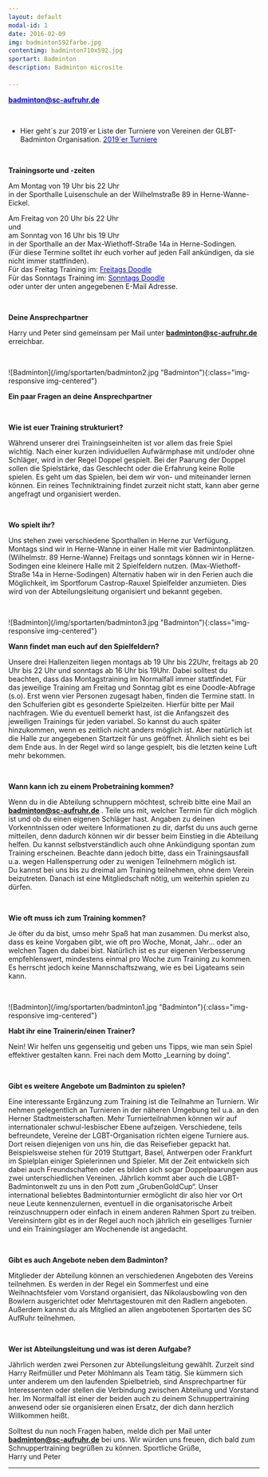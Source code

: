 ```yaml
---
layout: default
modal-id: 1
date: 2016-02-09
img: badminton592farbe.jpg
contentimg: badminton710x592.jpg
sportart: Badminton
description: Badminton microsite
             
---
```



<p><b><a href="mailto:badminton@sc-aufruhr.de"><font color="#0000FF">badminton@sc-aufruhr.de</font></a></b></p>
  

<p>&nbsp;</p>

 - Hier geht´s zur 2019´er Liste der Turniere von Vereinen der GLBT-Badminton Organisation. <a href="/glbt_turniere.html" target="_blank"><font color="#0000FF">2019´er Turniere</font></a><br>

<p>&nbsp;</p>

**Trainingsorte und -zeiten**

Am Montag von 19 Uhr bis 22 Uhr<br>in der Sporthalle Luisenschule an der Wilhelmstraße 89 in Herne-Wanne-Eickel.

Am Freitag von 20 Uhr bis 22 Uhr<br>und<br>am Sonntag von 16 Uhr bis 19 Uhr<br>in der Sporthalle an der Max-Wiethoff-Straße 14a in Herne-Sodingen.<br>(Für diese Termine solltet ihr euch vorher auf jeden Fall ankündigen, da sie nicht immer stattfinden).<br>
Für das Freitag Training im: <a href="https://doodle.com/poll/gqw9nvvnqv5p5cig" target="_blank"><font color="#0000FF">Freitags Doodle</font></a><br>
Für das Sonntags Training im: <a href="https://doodle.com/poll/6zpibrv4ftwknax4#table" target="_blank"><font color="#0000FF">Sonntags Doodle</font></a><br>
oder unter der unten angegebenen E-Mail Adresse.


<p>&nbsp;</p>

**Deine Ansprechpartner**

Harry und Peter sind gemeinsam per Mail unter <b><a href="mailto:badminton@sc-aufruhr.de"><font color="#0000FF">badminton@sc-aufruhr.de</font></a></b> erreichbar.

<p>&nbsp;</p>
![Badminton](/img/sportarten/badminton2.jpg "Badminton"){:class="img-responsive img-centered"}


**Ein paar Fragen an deine Ansprechpartner**

<p>&nbsp;</p>

**Wie ist euer Training strukturiert?**  
  
Während unserer drei Trainingseinheiten ist vor allem das freie Spiel wichtig. Nach einer kurzen individuellen Aufwärmphase mit und/oder ohne Schläger, wird in der Regel Doppel gespielt. Bei der Paarung der Doppel sollen die Spielstärke, das Geschlecht oder die Erfahrung keine Rolle spielen. Es geht um das Spielen, bei dem wir von- und miteinander lernen können. Ein reines Techniktraining findet zurzeit nicht statt, kann aber gerne angefragt und organisiert werden.  

<p>&nbsp;</p>

**Wo spielt ihr?**

Uns stehen zwei verschiedene Sporthallen in Herne zur Verfügung. Montags sind wir in Herne-Wanne in einer Halle mit vier Badmintonplätzen. (Wilhelmstr. 89 Herne-Wanne)
Freitags und sonntags können wir in Herne-Sodingen eine kleinere Halle mit 2 Spielfeldern nutzen. (Max-Wiethoff-Straße 14a in Herne-Sodingen)
Alternativ haben wir in den Ferien auch die Möglichkeit, im Sportforum Castrop-Rauxel Spielfelder anzumieten. Dies wird von der Abteilungsleitung organisiert und bekannt gegeben.
 

<p>&nbsp;</p>
![Badminton](/img/sportarten/badminton3.jpg "Badminton"){:class="img-responsive img-centered"}

**Wann findet man euch auf den Spielfeldern?**

Unsere drei Hallenzeiten liegen montags ab 19 Uhr bis 22Uhr, freitags ab 20 Uhr bis 22 Uhr und sonntags ab 16 Uhr bis 19Uhr. 
Dabei solltest du beachten, dass das Montagstraining im Normalfall immer stattfindet. Für das jeweilige Training am Freitag und Sonntag gibt es  eine Doodle-Abfrage (s.o). Erst wenn vier Personen zugesagt haben, finden die Termine statt.
In den Schulferien gibt es gesonderte Spielzeiten. Hierfür bitte per Mail nachfragen.
Wie du eventuell bemerkt hast, ist die Anfangszeit des jeweiligen Trainings für jeden variabel. So kannst du auch später hinzukommen, wenn es zeitlich nicht anders möglich ist. Aber natürlich ist die Halle zur angegebenen Startzeit für uns geöffnet. Ähnlich sieht es bei dem Ende aus. In der Regel wird so lange gespielt, bis die letzten keine Luft mehr bekommen.

<p>&nbsp;</p>

**Wann kann ich zu einem Probetraining kommen?**

Wenn du in die Abteilung schnuppern möchtest, schreib bitte eine Mail an <b><a href="mailto:badminton@sc-aufruhr.de"><font color="#0000FF">badminton@sc-aufruhr.de</font></a></b> . Teile uns mit, welcher Termin für dich möglich ist und ob du einen eigenen Schläger hast. Angaben zu deinen Vorkenntnissen oder weitere Informationen zu dir, darfst du uns auch gerne mitteilen, denn dadurch können wir dir besser beim Einstieg in die Abteilung helfen.
Du kannst selbstverständlich auch ohne Ankündigung spontan zum Training erscheinen. Beachte dann jedoch bitte, dass ein Trainingsausfall u.a. wegen Hallensperrung oder zu wenigen Teilnehmern möglich ist.   
Du kannst bei uns bis zu dreimal am Training teilnehmen, ohne dem Verein beizutreten. Danach ist eine Mitgliedschaft nötig, um weiterhin spielen zu dürfen.

<p>&nbsp;</p>

**Wie oft muss ich zum Training kommen?**

Je öfter du da bist, umso mehr Spaß hat man zusammen. Du merkst also, dass es keine Vorgaben gibt, wie oft pro Woche, Monat, Jahr… oder an welchen Tagen du dabei bist. Natürlich ist es zur eigenen Verbesserung empfehlenswert, mindestens einmal pro Woche zum Training zu kommen. Es herrscht jedoch keine Mannschaftszwang, wie es bei Ligateams sein kann. 

<p>&nbsp;</p>
![Badminton](/img/sportarten/badminton1.jpg "Badminton"){:class="img-responsive img-centered"}

**Habt ihr eine Trainerin/einen Trainer?**

Nein! Wir helfen uns gegenseitig und geben uns Tipps, wie man sein Spiel effektiver gestalten kann. Frei nach dem Motto „Learning by doing“.

<p>&nbsp;</p>

**Gibt es weitere Angebote um Badminton zu spielen?**

Eine interessante Ergänzung zum Training ist die Teilnahme an Turniern. Wir nehmen gelegentlich an Turnieren in der näheren Umgebung teil u.a. an den Herner Stadtmeisterschaften. 
Mehr Turnierteilnahmen können wir auf internationaler schwul-lesbischer Ebene aufzeigen. Verschiedene, teils befreundete, Vereine der LGBT-Organisation richten eigene Turniere aus. Dort reisen diejenigen von uns hin, die das Reisefieber gepackt hat. Beispielsweise stehen für 2019 Stuttgart, Basel, Antwerpen oder Frankfurt im Spielplan einiger Spielerinnen und Spieler. Mit der Zeit entwickeln sich dabei auch Freundschaften oder es bilden sich sogar Doppelpaarungen aus zwei unterschiedlichen Vereinen. 
Jährlich kommt aber auch die LGBT-Badmintonwelt zu uns in den Pott zum „GrubenGoldCup“. Unser international beliebtes Badmintonturnier ermöglicht dir also hier vor Ort neue Leute kennenzulernen, eventuell in die organisatorische Arbeit reinzuschnuppern oder einfach in einem anderen Rahmen Sport zu treiben. 
Vereinsintern gibt es in der Regel auch noch jährlich ein geselliges Turnier und ein Trainingslager am Wochenende ist angedacht.

<p>&nbsp;</p>

**Gibt es auch Angebote neben dem Badminton?**

Mitglieder der Abteilung können an verschiedenen Angeboten des Vereins teilnehmen. Es werden in der Regel ein Sommerfest und eine Weihnachtsfeier vom Vorstand organisiert, das Nikolausbowling von den Bowlern ausgerichtet oder Mehrtagestouren mit den Radlern angeboten.
Außerdem kannst du als Mitglied an allen angebotenen Sportarten des SC AufRuhr teilnehmen.

<p>&nbsp;</p>

**Wer ist Abteilungsleitung und was ist deren Aufgabe?**

Jährlich werden zwei Personen zur Abteilungsleitung gewählt. Zurzeit sind Harry Reifmüller und Peter Möhlmann als Team tätig. Sie kümmern sich unter anderem um den laufenden Spielbetrieb, sind Ansprechpartner für Interessenten oder stellen die Verbindung zwischen Abteilung und Vorstand her. Im Normalfall ist einer der beiden auch zu deinem Schnuppertraining anwesend oder sie organisieren einen Ersatz, der dich dann herzlich Willkommen heißt. 

Solltest du nun noch Fragen haben, melde dich per Mail unter<br> <b><a href="mailto:badminton@sc-aufruhr.de"><font color="#0000FF">badminton@sc-aufruhr.de</font></a></b> bei uns.
Wir würden uns freuen, dich bald zum Schnuppertraining begrüßen zu können.
Sportliche Grüße,<br>
Harry und Peter











___
